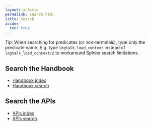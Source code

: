 ```yaml
---
layout: article
permalink: search.html
title: Search
aside:
  toc: true
---
```


Tip: When searching for predicates (or non-terminals), type only
the predicate name. E.g. type `logtalk_load_context` instead of
`logtalk_load_context/2` to workaround Sphinx search limitations.


## Search the Handbook

-   [Handbook index](https://logtalk.org/manuals/genindex.html)
-   [Handbook search](https://logtalk.org/manuals/search.html)


## Search the APIs

-   [APIs index](https://logtalk.org/library/genindex.html)
-   [APIs search](https://logtalk.org/library/search.html)
